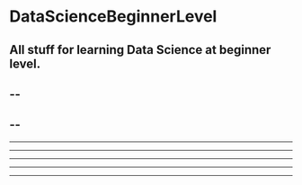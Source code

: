 # DataScienceBeginnerLevel
All stuff for learning Data Science at beginner level.
--
--
----
--
----
------
----
----
----
--------
